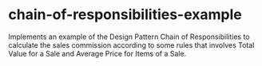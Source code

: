 # chain-of-responsibilities-example
Implements an example of the Design Pattern Chain of Responsibilities to calculate the sales commission according to some rules that involves Total Value for a Sale and Average Price for Items of a Sale.
